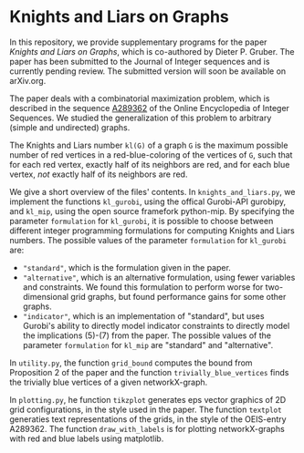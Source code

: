 # Knights and Liars on Graphs

In this repository, we provide supplementary programs for the paper
_Knights and Liars on Graphs_, which is co-authored by Dieter P. Gruber.
The paper has been submitted to the Journal of Integer sequences and is currently pending review. The submitted version will soon be available on arXiv.org.

The paper deals with a combinatorial maximization problem, which is described in the sequence [A289362](https://oeis.org/A289362) of the Online Encyclopedia of Integer Sequences.
We studied the generalization of this problem to arbitrary (simple and undirected) graphs.

The Knights and Liars number `kl(G)` of a graph `G` is the maximum possible number of red vertices in a red-blue-coloring of the vertices of `G`, such that for each red vertex, exactly half of its neighbors are red, and for each blue vertex, _not_ exactly half of its neighbors are red.

We give a short overview of the files' contents.
In `knights_and_liars.py`, we implement the functions `kl_gurobi`, using the offical Gurobi-API gurobipy, and `kl_mip`, using
the open source framefork python-mip.
By specifying the parameter `formulation` for `kl_gurobi`, it is possible to choose between different integer programming formulations for computing Knights and Liars numbers.
The possible values of the parameter `formulation` for `kl_gurobi` are:
 - `"standard"`, which is the formulation given in the paper.
 - `"alternative"`, which is an alternative formulation, using fewer variables and constraints. We found this formulation to perform worse for two-dimensional grid graphs, but found performance gains for some other graphs.
 - `"indicator"`, which is an implementation of "standard", but uses Gurobi's ability to directly model indicator constraints to directly model the implications (5)-(7) from the paper.
 The possible values of the parameter `formulation` for `kl_mip` are "standard" and "alternative".

In `utility.py`, the function `grid_bound` computes the bound from Proposition 2 of the paper and the function `trivially_blue_vertices` finds the trivially blue vertices of a given networkX-graph.

In `plotting.py`, he function `tikzplot` generates eps vector graphics of 2D grid configurations, in the style used in the paper. The function `textplot` generaties text representations of the grids, in the style of the OEIS-entry A289362. The function `draw_with_labels` is for plotting networkX-graphs with red and blue labels using matplotlib.
